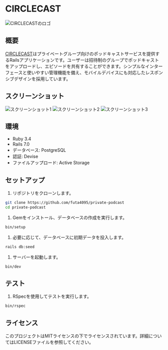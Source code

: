 # CIRCLECAST

![CIRCLECASTのロゴ](https://github.com/futa4095/private-podcast/assets/69447745/c8ab19cc-2d7a-4c1b-8f28-bacd8e36874b)

## 概要

[CIRCLECAST](https://circlecast.net/)はプライベートグループ向けのポッドキャストサービスを提供するRailsアプリケーションです。ユーザーは招待制のグループでポッドキャストをアップロードし、エピソードを共有することができます。シンプルなインターフェースと使いやすい管理機能を備え、モバイルデバイスにも対応したレスポンシブデザインを採用しています。

## スクリーンショット

![スクリーンショット1](https://github.com/futa4095/private-podcast/assets/69447745/96e18f5a-877f-4b18-a658-ca00fad5400f)
![スクリーンショット2](https://github.com/futa4095/private-podcast/assets/69447745/91fb2ebb-023b-4284-8b8b-225ef8c1a825)
![スクリーンショット3](https://github.com/futa4095/private-podcast/assets/69447745/a9cf8858-eee5-465d-acd8-75196b216755)

## 環境

- Ruby 3.4
- Rails 7.0
- データベース: PostgreSQL
- 認証: Devise
- ファイルアップロード: Active Storage

## セットアップ

1. リポジトリをクローンします。

```sh
git clone https://github.com/futa4095/private-podcast
cd private-podcast
```

1. Gemをインストール、データベースの作成を実行します。

```sh
bin/setup
```

1. 必要に応じて、データベースに初期データを投入します。

```sh
rails db:seed
```

1. サーバーを起動します。

```sh
bin/dev
```

## テスト

1. RSpecを使用してテストを実行します。

```sh
bin/rspec
```

## ライセンス

このプロジェクトはMITライセンスの下でライセンスされています。詳細についてはLICENSEファイルを参照してください。
